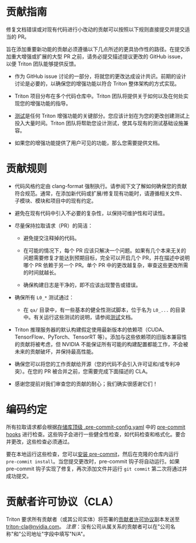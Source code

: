 <!--
# Copyright 2018-2023, NVIDIA CORPORATION & AFFILIATES. All rights reserved.
#
# Redistribution and use in source and binary forms, with or without
# modification, are permitted provided that the following conditions
# are met:
#  * Redistributions of source code must retain the above copyright
#    notice, this list of conditions and the following disclaimer.
#  * Redistributions in binary form must reproduce the above copyright
#    notice, this list of conditions and the following disclaimer in the
#    documentation and/or other materials provided with the distribution.
#  * Neither the name of NVIDIA CORPORATION nor the names of its
#    contributors may be used to endorse or promote products derived
#    from this software without specific prior written permission.
#
# THIS SOFTWARE IS PROVIDED BY THE COPYRIGHT HOLDERS ``AS IS'' AND ANY
# EXPRESS OR IMPLIED WARRANTIES, INCLUDING, BUT NOT LIMITED TO, THE
# IMPLIED WARRANTIES OF MERCHANTABILITY AND FITNESS FOR A PARTICULAR
# PURPOSE ARE DISCLAIMED.  IN NO EVENT SHALL THE COPYRIGHT OWNER OR
# CONTRIBUTORS BE LIABLE FOR ANY DIRECT, INDIRECT, INCIDENTAL, SPECIAL,
# EXEMPLARY, OR CONSEQUENTIAL DAMAGES (INCLUDING, BUT NOT LIMITED TO,
# PROCUREMENT OF SUBSTITUTE GOODS OR SERVICES; LOSS OF USE, DATA, OR
# PROFITS; OR BUSINESS INTERRUPTION) HOWEVER CAUSED AND ON ANY THEORY
# OF LIABILITY, WHETHER IN CONTRACT, STRICT LIABILITY, OR TORT
# (INCLUDING NEGLIGENCE OR OTHERWISE) ARISING IN ANY WAY OUT OF THE USE
# OF THIS SOFTWARE, EVEN IF ADVISED OF THE POSSIBILITY OF SUCH DAMAGE.
-->

# 贡献指南

修复文档错误或对现有代码进行小改动的贡献可以按照以下规则直接提交并提交适当的 PR。

旨在添加重要新功能的贡献必须遵循以下几点所述的更具协作性的路径。在提交添加重大增强或扩展的大型 PR 之前，请务必提交描述提议更改的 GitHub issue，以便 Triton 团队能够提供反馈。

- 作为 GitHub issue 讨论的一部分，将就您的更改达成设计共识。前期的设计讨论是必要的，以确保您的增强功能以符合 Triton 整体架构的方式实现。

- Triton 项目分布在多个代码仓库中。Triton 团队将提供关于如何以及在何处实现您的增强功能的指导。

- [测试](docs/customization_guide/test_cn.md)是任何 Triton 增强功能的关键部分。您应该计划在为您的更改创建测试上投入大量时间。Triton 团队将帮助您设计测试，使其与现有的测试基础设施兼容。

- 如果您的增强功能提供了用户可见的功能，那么您需要提供文档。

# 贡献规则

- 代码风格约定由 clang-format 强制执行。请参阅下文了解如何确保您的贡献符合规范。通常，在添加新代码或扩展/修复现有功能时，请遵循相关文件、子模块、模块和项目中的现有约定。

- 避免在现有代码中引入不必要的复杂性，以保持可维护性和可读性。

- 尽量保持拉取请求（PR）的简洁：

  - 避免提交注释掉的代码。

  - 在可能的情况下，每个 PR 应该只解决一个问题。如果有几个本来无关的问题需要修复才能达到预期目标，完全可以开启几个 PR，并在描述中说明哪个 PR 依赖于另一个 PR。单个 PR 中的更改越复杂，审查这些更改所需的时间就越长。

  - 确保构建日志是干净的，即不应该出现警告或错误。

- 确保所有 `L0_*` 测试通过：

  - 在 `qa/` 目录中，有一些基本的健全性测试脚本，位于名为 `L0_...` 的目录中。有关运行这些测试的说明，请参阅[测试](docs/customization_guide/test_cn.md)文档。

- Triton 推理服务器的默认构建假定使用最新版本的依赖项（CUDA、TensorFlow、PyTorch、TensorRT 等）。添加与这些依赖项的旧版本兼容性的贡献将被考虑，但 NVIDIA 不能保证所有可能的构建配置都能工作，不会被未来的贡献破坏，并保持最高性能。

- 确保您可以将您的工作贡献给开源（您的代码不会引入许可证和/或专利冲突）。在您的 PR 被合并之前，您需要完成下面描述的 CLA。

- 感谢您提前对我们审查您的贡献的耐心；我们确实很感谢它们！

# 编码约定

所有拉取请求都会根据[存储库顶级 .pre-commit-config.yaml](https://github.com/NVIDIA/triton-inference-server/blob/master/pre-commit-config.yaml) 中的 [pre-commit hooks](https://github.com/pre-commit/pre-commit-hooks) 进行检查。这些钩子会进行一些健全性检查，如代码检查和格式化。要合并更改，这些检查必须通过。

要在本地运行这些检查，您可以[安装 pre-commit](https://pre-commit.com/#install)，然后在克隆的仓库内运行 `pre-commit install`。当您提交更改时，pre-commit 钩子将自动运行。如果 pre-commit 钩子实现了修复，再次添加文件并运行 `git commit` 第二次将通过并成功提交。

# 贡献者许可协议（CLA）

Triton 要求所有贡献者（或其公司实体）将签署的[贡献者许可协议](https://github.com/NVIDIA/triton-inference-server/blob/master/Triton-CCLA-v1.pdf)副本发送至 triton-cla@nvidia.com。
*注意*：没有公司从属关系的贡献者可以在"公司名称"和"公司地址"字段中填写"N/A"。